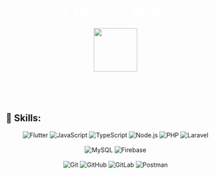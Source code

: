 <div style="background-image: url('https://via.placeholder.com/1200x400.png'); background-size: cover; padding: 20px; text-align: center; color: white;">
    <h1>👋 Hola, soy Rafael</h1>
    <img src="https://media2.giphy.com/media/kBZ212yGzFaxgkSIKW/giphy.gif" width="100px" alt="GIF"/>
    <p>Estudiante de Ingeniería con pasión por el desarrollo de software.</p>
</div>

## 🚀 Skills:

<div align="center">
    <img src="https://img.shields.io/badge/Flutter-02569B?style=for-the-badge&logo=flutter&logoColor=white" alt="Flutter"/>
    <img src="https://img.shields.io/badge/JavaScript-F7DF1E?style=for-the-badge&logo=javascript&logoColor=black" alt="JavaScript"/>
    <img src="https://img.shields.io/badge/TypeScript-007ACC?style=for-the-badge&logo=typescript&logoColor=white" alt="TypeScript"/>
    <img src="https://img.shields.io/badge/Node.js-339933?style=for-the-badge&logo=node.js&logoColor=white" alt="Node.js"/>
    <img src="https://img.shields.io/badge/PHP-777BB4?style=for-the-badge&logo=php&logoColor=white" alt="PHP"/>
    <img src="https://img.shields.io/badge/Laravel-FF2D20?style=for-the-badge&logo=laravel&logoColor=white" alt="Laravel"/>
    <br><br>
    <img src="https://img.shields.io/badge/MySQL-4479A1?style=for-the-badge&logo=mysql&logoColor=white" alt="MySQL"/>
    <img src="https://img.shields.io/badge/Firebase-FFCA28?style=for-the-badge&logo=firebase&logoColor=black" alt="Firebase"/>
    <br><br>
    <img src="https://img.shields.io/badge/Git-F05032?style=for-the-badge&logo=git&logoColor=white" alt="Git"/>
    <img src="https://img.shields.io/badge/GitHub-181717?style=for-the-badge&logo=github&logoColor=white" alt="GitHub"/>
    <img src="https://img.shields.io/badge/GitLab-FC6D26?style=for-the-badge&logo=gitlab&logoColor=white" alt="GitLab"/>
    <img src="https://img.shields.io/badge/Postman-FF6C37?style=for-the-badge&logo=postman&logoColor=white" alt="Postman"/>
</div>
